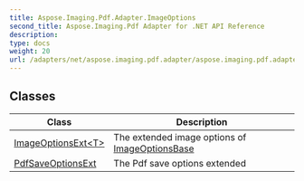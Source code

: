 ```yaml
---
title: Aspose.Imaging.Pdf.Adapter.ImageOptions
second_title: Aspose.Imaging.Pdf Adapter for .NET API Reference
description: 
type: docs
weight: 20
url: /adapters/net/aspose.imaging.pdf.adapter/aspose.imaging.pdf.adapter.imageoptions/
---
```



## Classes

| Class | Description |
| --- | --- |
| [ImageOptionsExt&lt;T&gt;](./imageoptionsext-1/) | The extended image options of [ImageOptionsBase](https://reference.aspose.com/imaging/net/aspose.imaging.imageoptions/) |
| [PdfSaveOptionsExt](./pdfsaveoptionsext/) | The Pdf save options extended |


